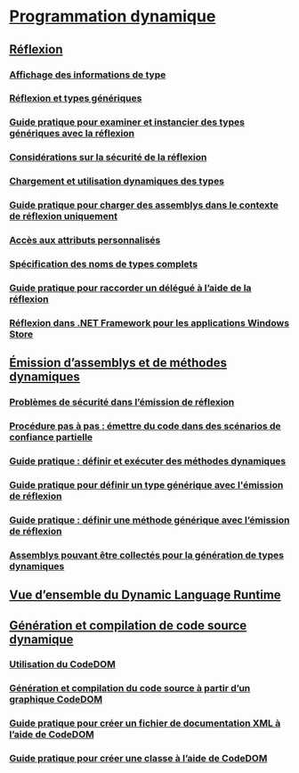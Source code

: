 # [Programmation dynamique](index.md)
## [Réflexion](reflection.md)
### [Affichage des informations de type](viewing-type-information.md)
### [Réflexion et types génériques](reflection-and-generic-types.md)
### [Guide pratique pour examiner et instancier des types génériques avec la réflexion](how-to-examine-and-instantiate-generic-types-with-reflection.md)
### [Considérations sur la sécurité de la réflexion](security-considerations-for-reflection.md)
### [Chargement et utilisation dynamiques des types](dynamically-loading-and-using-types.md)
### [Guide pratique pour charger des assemblys dans le contexte de réflexion uniquement](how-to-load-assemblies-into-the-reflection-only-context.md)
### [Accès aux attributs personnalisés](accessing-custom-attributes.md)
### [Spécification des noms de types complets](specifying-fully-qualified-type-names.md)
### [Guide pratique pour raccorder un délégué à l’aide de la réflexion](how-to-hook-up-a-delegate-using-reflection.md)
### [Réflexion dans .NET Framework pour les applications Windows Store](reflection-for-windows-store-apps.md)
## [Émission d’assemblys et de méthodes dynamiques](emitting-dynamic-methods-and-assemblies.md)
### [Problèmes de sécurité dans l’émission de réflexion](security-issues-in-reflection-emit.md)
### [Procédure pas à pas : émettre du code dans des scénarios de confiance partielle](walkthrough-emitting-code-in-partial-trust-scenarios.md)
### [Guide pratique : définir et exécuter des méthodes dynamiques](how-to-define-and-execute-dynamic-methods.md)
### [Guide pratique pour définir un type générique avec l'émission de réflexion](how-to-define-a-generic-type-with-reflection-emit.md)
### [Guide pratique : définir une méthode générique avec l’émission de réflexion](how-to-define-a-generic-method-with-reflection-emit.md)
### [Assemblys pouvant être collectés pour la génération de types dynamiques](collectible-assemblies.md)
## [Vue d’ensemble du Dynamic Language Runtime](dynamic-language-runtime-overview.md)
## [Génération et compilation de code source dynamique](dynamic-source-code-generation-and-compilation.md)
### [Utilisation du CodeDOM](using-the-codedom.md)
### [Génération et compilation du code source à partir d’un graphique CodeDOM](generating-and-compiling-source-code-from-a-codedom-graph.md)
### [Guide pratique pour créer un fichier de documentation XML à l’aide de CodeDOM](how-to-create-an-xml-documentation-file-using-codedom.md)
### [Guide pratique pour créer une classe à l’aide de CodeDOM](how-to-create-a-class-using-codedom.md)
